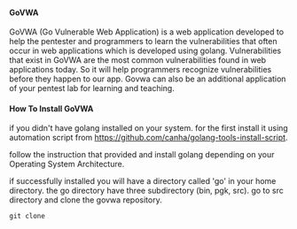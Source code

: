 #### GoVWA
GoVWA (Go Vulnerable Web Application) is a web application developed to help the pentester and programmers to learn the vulnerabilities that often occur in web applications which is developed using golang. Vulnerabilities that exist in GoVWA are the most common vulnerabilities found in web applications today. So it will help programmers recognize vulnerabilities before they happen to our app. Govwa can also be an additional application of your pentest lab for learning and teaching.

#### How To Install GoVWA

if you didn't have golang installed on your system. for the first install it using automation script from https://github.com/canha/golang-tools-install-script.

follow the instruction that provided and install golang depending on your Operating System Architecture.

if successfully installed you will have a directory called 'go' in your home directory. the go directory have three subdirectory (bin, pgk, src). go to src directory and clone the govwa repository. 

```
git clone 

```








